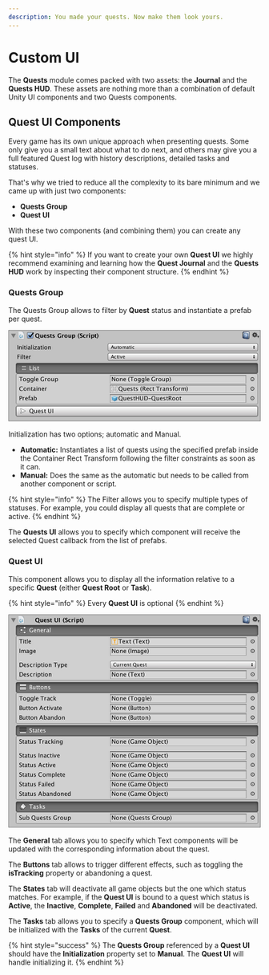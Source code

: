 ```yaml
---
description: You made your quests. Now make them look yours.
---
```


# Custom UI

The **Quests** module comes packed with two assets: the **Journal** and the **Quests HUD**. These assets are nothing more than a combination of default Unity UI components and two Quests components.

## Quest UI Components

Every game has its own unique approach when presenting quests. Some only give you a small text about what to do next, and others may give you a full featured Quest log with history descriptions, detailed tasks and statuses.

That's why we tried to reduce all the complexity to its bare minimum and we came up with just two components:

* **Quests Group**
* **Quest UI**

With these two components \(and combining them\) you can create any quest UI.

{% hint style="info" %}
If you want to create your own **Quest UI** we highly recommend examining and learning how the **Quest Journal** and the **Quests HUD** work by inspecting their component structure.
{% endhint %}

### Quests Group

The Quests Group allows to filter by **Quest** status and instantiate a prefab per quest.

![](../../../.gitbook/assets/quests-questsgroup.jpg)

Initialization has two options; automatic and Manual.

* **Automatic:** Instantiates a list of quests using the specified prefab inside the Container Rect Transform following the filter constraints as soon as it can.
* **Manual:** Does the same as the automatic but needs to be called from another component or script.

{% hint style="info" %}
The Filter allows you to specify multiple types of statuses. For example, you could display all quests that are complete or active.
{% endhint %}

The **Quests UI** allows you to specify which component will receive the selected Quest callback from the list of prefabs.

### Quest UI

This component allows you to display all the information relative to a specific **Quest** \(either **Quest Root** or **Task**\).

{% hint style="info" %}
Every **Quest UI** is optional
{% endhint %}

![](../../../.gitbook/assets/quests-questui.jpg)

The **General** tab allows you to specify which Text components will be updated with the corresponding information about the quest.

The **Buttons** tab allows to trigger different effects, such as toggling the **isTracking** property or abandoning a quest.

The **States** tab will deactivate all game objects but the one which status matches. For example, if the **Quest UI** is bound to a quest which status is **Active**, the **Inactive**, **Complete**, **Failed** and **Abandoned** will be deactivated.

The **Tasks** tab allows you to specify a **Quests Group** component, which will be initialized with the **Tasks** of the current **Quest**.

{% hint style="success" %}
The **Quests Group** referenced by a **Quest UI** should have the **Initialization** property set to **Manual**. The **Quest UI** will handle initializing it.
{% endhint %}

